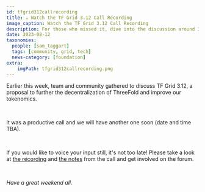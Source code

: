```yaml
---
id: tfgrid312callrecording
title: ☕️ Watch the TF Grid 3.12 Call Recording
image_caption: Watch the TF Grid 3.12 Call Recording
description: For those who missed it, dive into the discussion around 3.12!
date: 2023-08-12
taxonomies:
  people: [sam_taggart]
  tags: [community, grid, tech]
  news-category: [foundation]
extra:
    imgPath: tfgrid312callrecording.png
---
```


Earlier this week, team and community gathered to discuss TF Grid 3.12, a proposal to further the decentralization of ThreeFold and improve our tokenomics.

<br/>

It was a productive call and we will have another one soon (date and time TBA).

<br/>

If you would like to voice your input still, it's not too late! Please take a look at [the recording](https://youtu.be/VcNZvp_PhPs) and [the notes](https://forum.threefold.io/t/tfgrid-3-12-proposal-and-discussion/4031/16?u=gosam) from the call and get involved on the forum.

<br/>

*Have a great weekend all.*